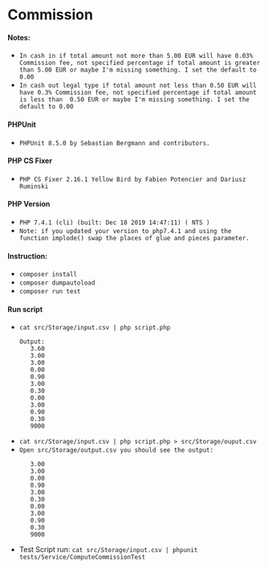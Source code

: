 # Commission

#### Notes:
- `In cash in if total amount not more than 5.00 EUR will have 0.03% Commission fee, not specified
percentage if total amount is greater than 5.00 EUR or maybe I'm missing something. I set the default to 0.00`
- `In cash out legal type if total amount not less than 0.50 EUR will have 0.3% Commission fee, not specified
percentage if total amount is less than  0.50 EUR or maybe I'm missing something. I set the default to 0.00`

#### PHPUnit
- `PHPUnit 8.5.0 by Sebastian Bergmann and contributors. `
#### PHP CS Fixer
- `PHP CS Fixer 2.16.1 Yellow Bird by Fabien Potencier and Dariusz Ruminski`
#### PHP Version
- `PHP 7.4.1 (cli) (built: Dec 18 2019 14:47:11) ( NTS )`
- `Note: if you updated your version to php7.4.1 and using the function implode() swap the places of glue and pieces parameter.`
#### Instruction:
- `composer install`
- `composer dumpautoload`
- `composer run test`

#### Run script
- ` cat src/Storage/input.csv | php script.php `
    ```
    Output: 
       3.60
       3.00
       3.00
       0.00
       0.90
       3.00
       0.30
       0.00
       3.00
       0.90
       0.30
       9000
    ```
- ` cat src/Storage/input.csv | php script.php > src/Storage/ouput.csv `
- `Open src/Storage/output.csv you should see the output:`
    ```3.60
       3.00
       3.00
       0.00
       0.90
       3.00
       0.30
       0.00
       3.00
       0.90
       0.30
       9000
    ```
- Test Script run:
    ``` cat src/Storage/input.csv | phpunit tests/Service/ComputeCommissionTest ```
